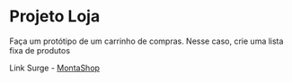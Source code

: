 # Projeto Loja 

Faça um protótipo de um carrinho de compras. Nesse caso, crie uma lista fixa de produtos

Link Surge - [MontaShop](https://montashop.surge.sh/)
